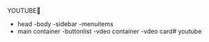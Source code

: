  YOUTUBE🌠

- head
-body
 -sidebar
 -menuitems
 - main container
    -buttonlist
    -vdeo container
    -vdeo card# youtube
